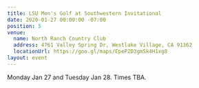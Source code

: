 ```yaml
---
title: LSU Men's Golf at Southwestern Invitational
date: 2020-01-27 00:00:00 -07:00
position: 5
venue:
  name: North Ranch Country Club
  address: 4761 Valley Spring Dr, Westlake Village, CA 91362
  locationUrl: https://goo.gl/maps/EpeP2D3gm5k4H1xg8
layout: event
---
```


Monday Jan 27 and Tuesday Jan 28. Times TBA.